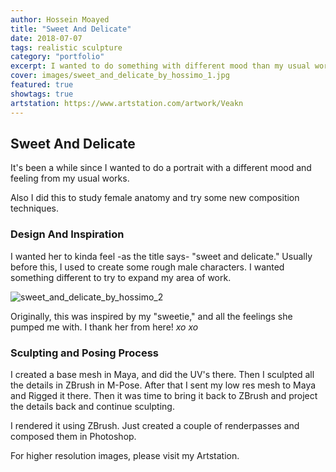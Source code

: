 ```yaml
---
author: Hossein Moayed
title: "Sweet And Delicate"
date: 2018-07-07
tags: realistic sculpture
category: "portfolio"
excerpt: I wanted to do something with different mood than my usual work, so I came up with this idea.
cover: images/sweet_and_delicate_by_hossimo_1.jpg
featured: true
showtags: true
artstation: https://www.artstation.com/artwork/Veakn
---
```



## Sweet And Delicate

It's been a while since I wanted to do a portrait with a different mood and feeling from my usual works.

Also I did this to study female anatomy and try some new composition techniques.


### Design And Inspiration


I wanted her to kinda feel -as the title says- "sweet and delicate." Usually before this, I used to create some rough male characters. I wanted something different to try to expand my area of work.

<img src="/images/sweet_and_delicate_by_hossimo_2.jpg" alt="sweet_and_delicate_by_hossimo_2" class="responsive">

Originally, this was inspired by my "sweetie," and all the feelings she pumped me with. I thank her from here! *xo xo*


### Sculpting and Posing Process

I created a base mesh in Maya, and did the UV's there. Then I sculpted all the details in ZBrush in M-Pose. After that I sent my low res mesh to Maya and Rigged it there. Then it was time to bring it back to ZBrush and project the details back and continue sculpting.

I rendered it using ZBrush. Just created a couple of renderpasses and composed them in Photoshop.

For higher resolution images, please visit my Artstation.